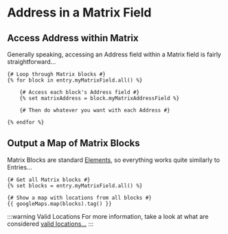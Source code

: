 # Address in a Matrix Field

## Access Address within Matrix

Generally speaking, accessing an Address field within a Matrix field is fairly straightforward...

```twig
{# Loop through Matrix blocks #}
{% for block in entry.myMatrixField.all() %}

    {# Access each block's Address field #}
    {% set matrixAddress = block.myMatrixAddressField %}
    
    {# Then do whatever you want with each Address #}
    
{% endfor %}
```

## Output a Map of Matrix Blocks

Matrix Blocks are standard [Elements](https://craftcms.com/docs/3.x/elements.html), so everything works quite similarly to Entries...

```twig
{# Get all Matrix blocks #}
{% set blocks = entry.myMatrixField.all() %}

{# Show a map with locations from all blocks #}
{{ googleMaps.map(blocks).tag() }}
```

:::warning Valid Locations
For more information, take a look at what are considered [valid locations...](/dynamic-maps/locations/)
:::
